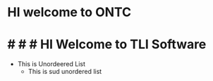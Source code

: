 # HI welcome to ONTC
# # # # HI Welcome to TLI Software
* This is Unordeered List
    * This is sud unordered list
    
